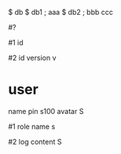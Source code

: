 $ db
$ db1 ; aaa
$ db2  ; bbb  ccc

#?

#1
id

#2
id
version v

# user
name
pin    s100
avatar S    

#1 role
name s

#2 log
content S